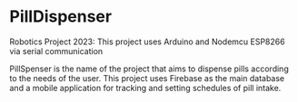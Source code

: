 # PillDispenser
Robotics Project 2023: This project uses Arduino and Nodemcu ESP8266 via serial communication

PillSpenser is  the name of the project that aims to dispense pills according to the needs of the user. This project uses Firebase as the main database and a mobile application for tracking and setting schedules of pill intake. 

